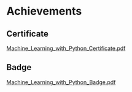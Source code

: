 

# Achievements
## Certificate
[Machine_Learning_with_Python_Certificate.pdf](https://prod-files-secure.s3.us-west-2.amazonaws.com/03e82b26-cccb-4906-bb56-adabcbdc0655/0f35a87e-0c16-48ac-af62-4e4cc34c6a19/Machine_Learning_with_Python_Certificate.pdf?X-Amz-Algorithm=AWS4-HMAC-SHA256&X-Amz-Content-Sha256=UNSIGNED-PAYLOAD&X-Amz-Credential=ASIAZI2LB46667UTU4ND%2F20250207%2Fus-west-2%2Fs3%2Faws4_request&X-Amz-Date=20250207T031921Z&X-Amz-Expires=3600&X-Amz-Security-Token=IQoJb3JpZ2luX2VjEFAaCXVzLXdlc3QtMiJGMEQCIEdFQRn2L9k%2Fz%2FwIX%2FPHYDvfcXme182UigzgwWPuX9%2FhAiBV5VVNLpFgVbVGPRtQi1m%2FDX3u%2BGlrKzJh8jK%2BmbZBbCr%2FAwhpEAAaDDYzNzQyMzE4MzgwNSIMa2HIG0CGBPQIKtmqKtwDIiTLRyjxdyNZdX83%2FfDIG0IFd25aL%2BUF%2BRqWYiTXtdMhCV52mk7oacjA7J2ZjvPYLqbqhk1q%2B%2FPE%2FAiMIfE1x7mwzhpHh55cBG56K0Mia9c5so0xPiX442VDfJi52xBrF8P2oUOYEMPxgGL0NxoSPPl7FwcuD9zfZ%2FwfvnvyKgiphH0ysy%2BDrjKaIcg9hg5%2FuIINy7bK7gCMBLCi%2F9W0sHUBBkAh5Qj68Riaz6A3sAjkW0UwPH94kuq0TrxUiWnjUGHMhFevHgscAZMW%2F2Ym64OPQeyEVLnrf5CxmTqGmMgu5GlPLfgiFaRb7G8xdxTRUVPnoKUEE0sLTB6Gb70wRFKbjeoEoBcBYtHwurEkwKBz%2BIUTKOxGulx25dANTRLwlOsJz3yZJuHLGv2NCceBUUrnylgUZRYp3WZYo6%2FOrdF63kp5i7Xk5dup%2BVymu91IOvJWNtDzXTRUr9O3XySxLPrjd1TXby6MOFbYHnWfMYucPtLJziDUbqvRQliynZ9mzLjwQLGVcZ%2BZav9E6AJF3Jc2dQrOD9kkwGK6Arj6JGxWs39ecZ7x056qRXlCjVj7aLUt9YHupIUEJQ11hj8ygbTK1VW1ab5ZNrAOZVitS1NxF839WdjAH3NcS0UwypqVvQY6pgFmuniBsjDcElVI1CRFpds%2BNK4cCY8TfCA1bTfJF0hYapyOkk6b4D2DozjXHOLbDANG%2BDkI2pIGISyOsrwA%2Byf2EgZFhMjfQzCk21tKKY4hS40bJfdHy4bXUTXr8%2FOTVzh2IzN%2BgK10WalLx258Y0Nqkd9WEh6OeFUqULOmVuintkrSbHSxa8aMhvnCiMpj8R6q3FnhOK6TkbhXRYM1SjgqHrRlYL0v&X-Amz-Signature=0917faafd0a9cf4ae76b3f4037c7342802521ee5902d74129c3f503376fd1ca6&X-Amz-SignedHeaders=host&x-id=GetObject)
## Badge
[Machine_Learning_with_Python_Badge.pdf](https://prod-files-secure.s3.us-west-2.amazonaws.com/03e82b26-cccb-4906-bb56-adabcbdc0655/ff622a22-73d6-44e3-9c7b-e89a8e61b7aa/Machine_Learning_with_Python_Badge.pdf?X-Amz-Algorithm=AWS4-HMAC-SHA256&X-Amz-Content-Sha256=UNSIGNED-PAYLOAD&X-Amz-Credential=ASIAZI2LB46667UTU4ND%2F20250207%2Fus-west-2%2Fs3%2Faws4_request&X-Amz-Date=20250207T031921Z&X-Amz-Expires=3600&X-Amz-Security-Token=IQoJb3JpZ2luX2VjEFAaCXVzLXdlc3QtMiJGMEQCIEdFQRn2L9k%2Fz%2FwIX%2FPHYDvfcXme182UigzgwWPuX9%2FhAiBV5VVNLpFgVbVGPRtQi1m%2FDX3u%2BGlrKzJh8jK%2BmbZBbCr%2FAwhpEAAaDDYzNzQyMzE4MzgwNSIMa2HIG0CGBPQIKtmqKtwDIiTLRyjxdyNZdX83%2FfDIG0IFd25aL%2BUF%2BRqWYiTXtdMhCV52mk7oacjA7J2ZjvPYLqbqhk1q%2B%2FPE%2FAiMIfE1x7mwzhpHh55cBG56K0Mia9c5so0xPiX442VDfJi52xBrF8P2oUOYEMPxgGL0NxoSPPl7FwcuD9zfZ%2FwfvnvyKgiphH0ysy%2BDrjKaIcg9hg5%2FuIINy7bK7gCMBLCi%2F9W0sHUBBkAh5Qj68Riaz6A3sAjkW0UwPH94kuq0TrxUiWnjUGHMhFevHgscAZMW%2F2Ym64OPQeyEVLnrf5CxmTqGmMgu5GlPLfgiFaRb7G8xdxTRUVPnoKUEE0sLTB6Gb70wRFKbjeoEoBcBYtHwurEkwKBz%2BIUTKOxGulx25dANTRLwlOsJz3yZJuHLGv2NCceBUUrnylgUZRYp3WZYo6%2FOrdF63kp5i7Xk5dup%2BVymu91IOvJWNtDzXTRUr9O3XySxLPrjd1TXby6MOFbYHnWfMYucPtLJziDUbqvRQliynZ9mzLjwQLGVcZ%2BZav9E6AJF3Jc2dQrOD9kkwGK6Arj6JGxWs39ecZ7x056qRXlCjVj7aLUt9YHupIUEJQ11hj8ygbTK1VW1ab5ZNrAOZVitS1NxF839WdjAH3NcS0UwypqVvQY6pgFmuniBsjDcElVI1CRFpds%2BNK4cCY8TfCA1bTfJF0hYapyOkk6b4D2DozjXHOLbDANG%2BDkI2pIGISyOsrwA%2Byf2EgZFhMjfQzCk21tKKY4hS40bJfdHy4bXUTXr8%2FOTVzh2IzN%2BgK10WalLx258Y0Nqkd9WEh6OeFUqULOmVuintkrSbHSxa8aMhvnCiMpj8R6q3FnhOK6TkbhXRYM1SjgqHrRlYL0v&X-Amz-Signature=4a52047b10d21749790cd01782e377ca3586adb537d7a6d1df28a265f88f03b4&X-Amz-SignedHeaders=host&x-id=GetObject)